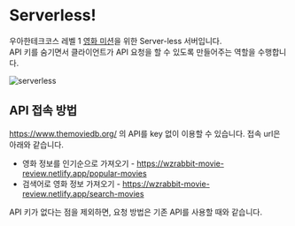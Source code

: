 # Serverless!

우아한테크코스 레벨 1 <a href="https://github.com/woowacourse/javascript-movie-review">영화 미션</a>을 위한 Server-less 서버입니다.  
API 키를 숨기면서 클라이언트가 API 요청을 할 수 있도록 만들어주는 역할을 수행합니다.  

![serverless](https://user-images.githubusercontent.com/87642422/225698067-34bf8915-1f5a-45ff-836b-25adfa263f4f.PNG)

## API 접속 방법
https://www.themoviedb.org/ 의 API를 key 없이 이용할 수 있습니다. 접속 url은 아래와 같습니다.  
* 영화 정보를 인기순으로 가져오기 - https://wzrabbit-movie-review.netlify.app/popular-movies
* 검색어로 영화 정보 가져오기 - https://wzrabbit-movie-review.netlify.app/search-movies

API 키가 없다는 점을 제외하면, 요청 방법은 기존 API를 사용할 때와 같습니다.
